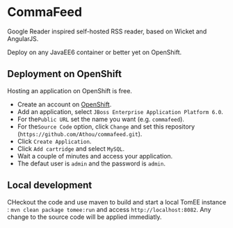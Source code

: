CommaFeed 
=========
Google Reader inspired self-hosted RSS reader, based on Wicket and AngularJS.

Deploy on any JavaEE6 container or better yet on OpenShift.


Deployment on OpenShift
----------------------------------------------

Hosting an application on OpenShift is free.

* Create an account on [OpenShift](http://www.openshift.com/).
* Add an application, select `JBoss Enterprise Application Platform 6.0`.
* For the`Public URL` set the name you want (e.g. `commafeed`).
* For the`Source Code` option, click `Change` and set this repository (`https://github.com/Athou/commafeed.git`).
* Click `Create Application`.
* Click `Add cartridge` and select `MySQL`.
* Wait a couple of minutes and access your application.
* The defaut user is `admin` and the password is `admin`.

Local development
-----------------

CHeckout the code and use maven to build and start a local TomEE instance : `mvn clean package tomee:run` and access `http://localhost:8082`. 
Any change to the source code will be applied immediatly.